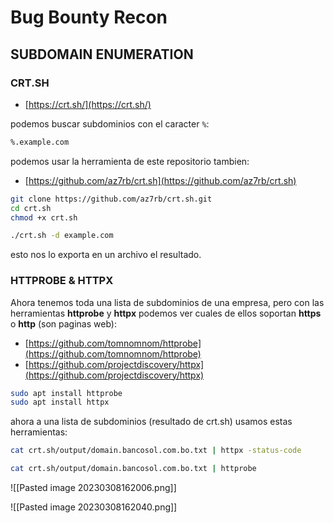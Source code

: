 # Bug Bounty Recon

## SUBDOMAIN ENUMERATION

### CRT.SH

- [https://crt.sh/](https://crt.sh/)

podemos buscar subdominios con el caracter `%`:

```bash
%.example.com
```

podemos usar la herramienta de este repositorio tambien:

- [https://github.com/az7rb/crt.sh](https://github.com/az7rb/crt.sh)

```bash
git clone https://github.com/az7rb/crt.sh.git
cd crt.sh
chmod +x crt.sh

./crt.sh -d example.com
```

esto nos lo exporta en un archivo el resultado.

### HTTPROBE & HTTPX

Ahora tenemos toda una lista de subdominios de una empresa, pero con las herramientas **httprobe** y **httpx** podemos ver cuales de ellos soportan **https** o **http** (son paginas web):

- [https://github.com/tomnomnom/httprobe](https://github.com/tomnomnom/httprobe)
- [https://github.com/projectdiscovery/httpx](https://github.com/projectdiscovery/httpx)

```bash
sudo apt install httprobe
sudo apt install httpx
```

ahora a una lista de subdominios (resultado de crt.sh) usamos estas herramientas:

```bash
cat crt.sh/output/domain.bancosol.com.bo.txt | httpx -status-code

cat crt.sh/output/domain.bancosol.com.bo.txt | httprobe
```

![[Pasted image 20230308162006.png]]

![[Pasted image 20230308162040.png]]




